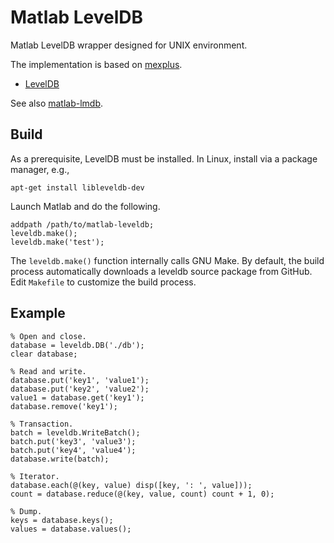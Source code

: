Matlab LevelDB
==============

Matlab LevelDB wrapper designed for UNIX environment.

The implementation is based on [mexplus](http://github.com/kyamagu/mexplus).

 * [LevelDB](https://code.google.com/p/leveldb/)

See also [matlab-lmdb](http://github.com/kyamagu/matlab-lmdb).

Build
-----

As a prerequisite, LevelDB must be installed. In Linux, install via a package
manager, e.g.,

    apt-get install libleveldb-dev

Launch Matlab and do the following.

    addpath /path/to/matlab-leveldb;
    leveldb.make();
    leveldb.make('test');

The `leveldb.make()` function internally calls GNU Make. By default, the build
process automatically downloads a leveldb source package from GitHub. Edit
`Makefile` to customize the build process.

Example
-------

    % Open and close.
    database = leveldb.DB('./db');
    clear database;

    % Read and write.
    database.put('key1', 'value1');
    database.put('key2', 'value2');
    value1 = database.get('key1');
    database.remove('key1');

    % Transaction.
    batch = leveldb.WriteBatch();
    batch.put('key3', 'value3');
    batch.put('key4', 'value4');
    database.write(batch);

    % Iterator.
    database.each(@(key, value) disp([key, ': ', value]));
    count = database.reduce(@(key, value, count) count + 1, 0);

    % Dump.
    keys = database.keys();
    values = database.values();
